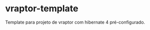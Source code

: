 vraptor-template
================

Template para projeto de vraptor com hibernate 4 pré-configurado.
